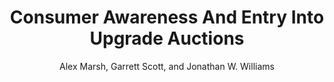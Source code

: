 ---
layout: pdf
permalink: /ConsumerAwarenessAndEntryIntoUpgradeAuctions/
pdf: /papers/ConsumerAwarenessAndEntryIntoUpgradeAuctions.pdf
title: "Consumer Awareness And Entry Into Upgrade Auctions"
seo_title: "Consumer Awareness And Entry Into Upgrade Auctions"
author: "Alex Marsh, Garrett Scott, and Jonathan W. Williams"
---